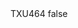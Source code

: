 <?xml version="1.0" encoding="UTF-8"?>
<CustomMetadata xmlns="http://soap.sforce.com/2006/04/metadata">
    <label>TXU464</label>
    <protected>false</protected>
</CustomMetadata>
